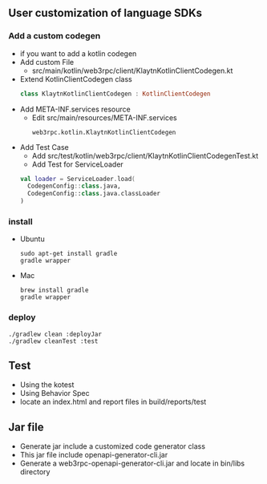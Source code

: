 ## User customization of language SDKs 
### Add a custom codegen
- if you want to add a kotlin codegen 
- Add custom File
  - src/main/kotlin/web3rpc/client/KlaytnKotlinClientCodegen.kt
- Extend KotlinClientCodegen class 
    ```kotlin
    class KlaytnKotlinClientCodegen : KotlinClientCodegen
    ```
- Add META-INF.services resource
  - Edit src/main/resources/META-INF.services
    ```
    web3rpc.kotlin.KlaytnKotlinClientCodegen
    ```
- Add Test Case
  - Add src/test/kotlin/web3rpc/client/KlaytnKotlinClientCodegenTest.kt 
  - Add Test for ServiceLoader
  ```kotlin
  val loader = ServiceLoader.load(
    CodegenConfig::class.java,
    CodegenConfig::class.java.classLoader
  )
  ```
### install
- Ubuntu
  ```shell
  sudo apt-get install gradle
  gradle wrapper
  ```
- Mac
  ```shell
  brew install gradle
  gradle wrapper
  ```
### deploy
```shell
./gradlew clean :deployJar
./gradlew cleanTest :test
```

## Test
- Using the kotest
- Using Behavior Spec
- locate an index.html and report files in build/reports/test

## Jar file
- Generate jar include a customized code generator class
- This jar file include openapi-generator-cli.jar
- Generate a web3rpc-openapi-generator-cli.jar and locate in bin/libs directory

